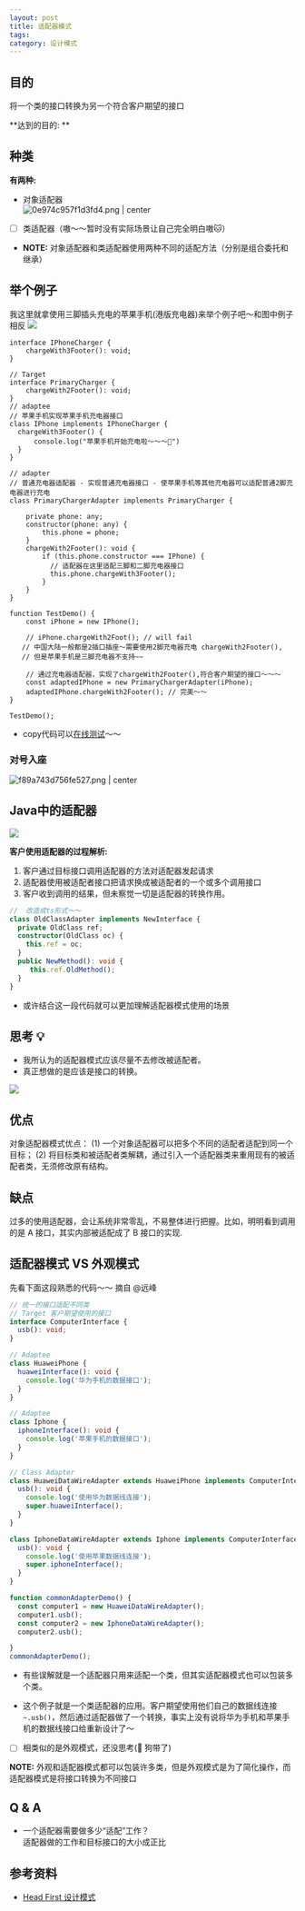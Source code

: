 ```yaml
---
layout: post
title: 适配器模式
tags:
category: 设计模式
---
```


## 目的

将一个类的接口转换为另一个符合客户期望的接口

**达到的目的: **

## 种类

**有两种:**

* 对象适配器  
  ![0e974c957f1d3fd4.png | center]({{site.imgurl}}/archive/designPattern/adapterPattern1.png)
* [ ] 类适配器（嗷～～暂时没有实际场景让自己完全明白嗷🐱）
 
* **NOTE:**  对象适配器和类适配器使用两种不同的适配方法（分别是组合委托和继承）


## 举个例子

我这里就拿使用三脚插头充电的苹果手机(港版充电器)来举个例子吧～和图中例子相反
![]({{site.imgurl}}/archive/designPattern/adapterPattern2.png)


```
interface IPhoneCharger {
    chargeWith3Footer(): void;
}

// Target
interface PrimaryCharger {
    chargeWith2Footer(): void;
}
// adaptee 
// 苹果手机实现苹果手机充电器接口
class IPhone implements IPhoneCharger {
  chargeWith3Footer() {
      console.log("苹果手机开始充电啦～～～🔋")
  }
}

// adapter
// 普通充电器适配器 - 实现普通充电器接口 - 使苹果手机等其他充电器可以适配普通2脚充电器进行充电
class PrimaryChargerAdapter implements PrimaryCharger {
    
    private phone: any;
    constructor(phone: any) {
        this.phone = phone;
    }
    chargeWith2Footer(): void {
        if (this.phone.constructor === IPhone) {
		  // 适配器在这里适配三脚和二脚充电器接口
          this.phone.chargeWith3Footer();
        }
    }
}

function TestDemo() {
    const iPhone = new IPhone();
	
	// iPhone.chargeWith2Foot(); // will fail
   // 中国大陆一般都是2插口插座～需要使用2脚充电器充电 chargeWith2Footer(),
   // 但是苹果手机是三脚充电器不支持~~
	
    // 通过充电器适配器，实现了chargeWith2Footer(),符合客户期望的接口～～～
    const adaptedIPhone = new PrimaryChargerAdapter(iPhone);
    adaptedIPhone.chargeWith2Footer(); // 完美～～
}

TestDemo();
```

* copy代码可以[在线测试](https://www.w3cschool.cn/tryrun/runcode?lang=typescript)～～


### 对号入座
![f89a743d756fe527.png | center]({{site.imgurl}}/archive/designPattern/adapterPattern3.png)


## Java中的适配器


![]({{site.imgurl}}/archive/designPattern/adapterPattern4.png)


**客户使用适配器的过程解析:**

1. 客户通过目标接口调用适配器的方法对适配器发起请求
2. 适配器使用被适配者接口把请求换成被适配者的一个或多个调用接口
3. 客户收到调用的结果，但未察觉一切是适配器的转换作用。


```ts
//  改造成ts形式～～
class OldClassAdapter implements NewInterface {
  private OldClass ref;
  constructor(OldClass oc) {
    this.ref = oc;
  }
  public NewMethod(): void {
     this.ref.OldMethod();
  }
}
```

* 或许结合这一段代码就可以更加理解适配器模式使用的场景


## 思考 💡

* 我所认为的适配器模式应该尽量不去修改被适配者。
* 真正想做的是应该是接口的转换。


![]({{site.imgurl}}/archive/designPattern/adapterPattern5.png)

## 优点

对象适配器模式优点：
(1) 一个对象适配器可以把多个不同的适配者适配到同一个目标；
(2) 将目标类和被适配者类解耦，通过引入一个适配器类来重用现有的被适配者类，无须修改原有结构。

## 缺点

过多的使用适配器，会让系统非常零乱，不易整体进行把握。比如，明明看到调用的是 A 接口，其实内部被适配成了 B 接口的实现.

## 适配器模式 VS 外观模式

先看下面这段熟悉的代码～～ 摘自 @远峰

```ts
// 统一的接口适配不同类
// Target 客户期望使用的接口
interface ComputerInterface {
  usb(): void;
}

// Adaptee 
class HuaweiPhone {
  huaweiInterface(): void {
    console.log('华为手机的数据接口');
  }
}

// Adaptee 
class Iphone {
  iphoneInterface(): void {
    console.log('苹果手机的数据接口');
  }
}

// Class Adapter 
class HuaweiDataWireAdapter extends HuaweiPhone implements ComputerInterface {
  usb(): void {
    console.log('使用华为数据线连接');
    super.huaweiInterface();
  }
}

class IphoneDataWireAdapter extends Iphone implements ComputerInterface {
  usb(): void {
    console.log('使用苹果数据线连接');
    super.iphoneInterface();
  }
}

function commonAdapterDemo() {
  const computer1 = new HuaweiDataWireAdapter();
  computer1.usb();
  const computer2 = new IphoneDataWireAdapter();
  computer2.usb();

}
commonAdapterDemo();
```

* 有些误解就是一个适配器只用来适配一个类，但其实适配器模式也可以包装多个类。

* 这个例子就是一个类适配器的应用。客户期望使用他们自己的数据线连接 `~.usb()`，然后通过适配器做了一个转换，事实上没有说将华为手机和苹果手机的数据线接口给重新设计了～

* [ ] 相类似的是外观模式，还没思考(🐶 狗带了)


**NOTE:** 外观和适配器模式都可以包装许多类，但是外观模式是为了简化操作，而适配器模式是将接口转换为不同接口

## Q & A

* 一个适配器需要做多少“适配”工作？  
  适配器做的工作和目标接口的大小成正比


## 参考资料

* [Head First 设计模式](https://book.douban.com/subject/2243615/)


